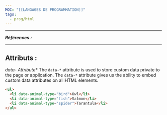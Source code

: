 ```yaml
---
MOC: "[[LANGAGES DE PROGRAMMATION]]"
tags:
  - prog/html
---
```

---
***Références :***

---


## Attributs :


**data-* Attribute**
The `data-*` attribute is used to store custom data private to the page or application.
The `data-*` attribute gives us the ability to embed custom data attributes on all HTML elements.

```html
<ul>  
  <li data-animal-type="bird">Owl</li>  
  <li data-animal-type="fish">Salmon</li>  
  <li data-animal-type="spider">Tarantula</li>  
</ul>
```